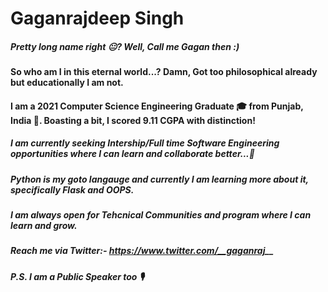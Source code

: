 # Gaganrajdeep Singh
##### Pretty long name right 😐? Well, Call me Gagan then :)

#### So who am I in this eternal world...? Damn, Got too philosophical already but educationally I am not.
#### I am a 2021 Computer Science Engineering Graduate 🎓 from Punjab, India 💖. Boasting a bit, I scored 9.11 CGPA with distinction!

##### I am currently seeking Intership/Full time Software Engineering opportunities where I can learn and collaborate better...💼
##### Python is my goto langauge and currently I am learning more about it, specifically Flask and OOPS.

##### I am always open for Tehcnical Communities and program where I can learn and grow.
##### Reach me via Twitter:- https://www.twitter.com/__gaganraj__

##### P.S. I am a Public Speaker too 🎙


<!--
**git-gagan/git-gagan** is a ✨ _special_ ✨ repository because its `README.md` (this file) appears on your GitHub profile.

Here are some ideas to get you started:

- 🔭 I’m currently working on ...
- 🌱 I’m currently learning ...
- 👯 I’m looking to collaborate on ...
- 🤔 I’m looking for help with ...
- 💬 Ask me about ...
- 📫 How to reach me: ...
- 😄 Pronouns: ...
- ⚡ Fun fact: ...
-->
